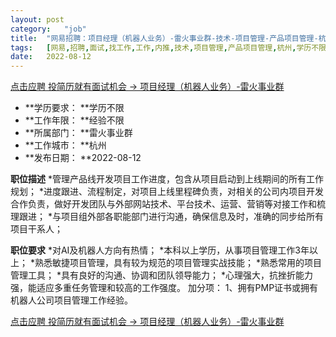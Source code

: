 ```yaml
---
layout:	post
category:	"job"
title:	"网易招聘：项目经理（机器人业务）-雷火事业群-技术-项目管理-产品项目管理-杭州学历不限经验不限"
tags:	[网易,招聘,面试,找工作,工作,内推,技术,项目管理,产品项目管理,杭州,学历不限,经验不限]
date:	2022-08-12
---
```


[点击应聘 投简历就有面试机会 -> 项目经理（机器人业务）-雷火事业群](http://mobile.bole.netease.com/bole/boleDetail?id=42293&employeeId=346f03c3cda5f04c&key=all)



- **学历要求： **学历不限
- **工作年限： **经验不限
- **所属部门： **雷火事业群
- **工作城市： **杭州
- **发布日期： **2022-08-12



**职位描述**
*管理产品线开发项目工作进度，包含从项目启动到上线期间的所有工作规划；
*进度跟进、流程制定，对项目上线里程碑负责，对相关的公司内项目开发合作负责，做好开发团队与外部网站技术、平台技术、运营、营销等对接工作和梳理跟进；
*与项目组外部各职能部门进行沟通，确保信息及时，准确的同步给所有项目干系人；




**职位要求**
*对AI及机器人方向有热情；
*本科以上学历，从事项目管理工作3年以上；
*熟悉敏捷项目管理，具有较为规范的项目管理实战技能；
*熟悉常用的项目管理工具；
*具有良好的沟通、协调和团队领导能力；
*心理强大，抗挫折能力强，能适应多重任务管理和较高的工作强度。
加分项：
1、拥有PMP证书或拥有机器人公司项目管理工作经验。



[点击应聘 投简历就有面试机会 -> 项目经理（机器人业务）-雷火事业群](http://mobile.bole.netease.com/bole/boleDetail?id=42293&employeeId=346f03c3cda5f04c&key=all)